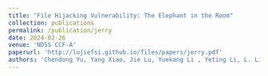 ```yaml
---
title: "File Hijacking Vulnerability: The Elephant in the Room"
collection: publications
permalink: /publication/jerry
date: 2024-02-26
venue: 'NDSS CCF-A'
paperurl: 'http://lujiefsi.github.io/files/papers/jerry.pdf'
authors: 'Chendong Yu, Yang Xiao, Jie Lu, Yuekang Li , Yeting Li, L. Li, Y. Dong, J. Wang, J. Shi, D. Bo, W. Huo'
---
```

